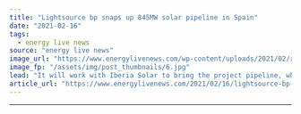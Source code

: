 ```yaml
---
title: "Lightsource bp snaps up 845MW solar pipeline in Spain"
date: "2021-02-16"
tags: 
  - energy live news
source: "energy live news"
image_url: "https://www.energylivenews.com/wp-content/uploads/2021/02/re-spain-solar-7-jpg-img_-1440-medium.jpg"
image_fp: "/assets/img/post_thumbnails/6.jpg"
lead: "It will work with Iberia Solar to bring the project pipeline, which consists of five sites across the regions of Castilla la Mancha and Castilla y León, to ‘ready to build’ status"
article_url: "https://www.energylivenews.com/2021/02/16/lightsource-bp-snaps-up-845mw-solar-pipeline-in-spain/"
---
```


---
